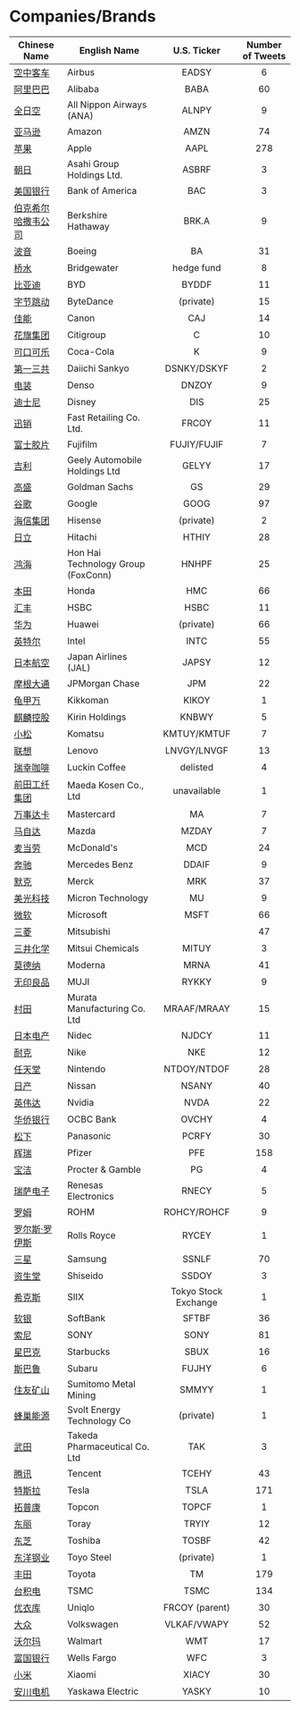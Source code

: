 # Companies/Brands  
        
| Chinese Name | English Name | U.S. Ticker | Number of Tweets |
| ----- | ----- | :---: | :---: |
| [空中客车](空中客车.md) | Airbus | EADSY | 6 |
| [阿里巴巴](阿里巴巴.md) | Alibaba | BABA | 60 |
| [全日空](全日空.md) | All Nippon Airways (ANA) | ALNPY | 9 |
| [亚马逊](亚马逊.md) | Amazon | AMZN | 74 |
| [苹果](苹果.md) | Apple | AAPL | 278 |
| [朝日](朝日.md) | Asahi Group Holdings Ltd. | ASBRF | 3 |
| [美国银行](美国银行.md) | Bank of America | BAC | 3 |
| [伯克希尔哈撒韦公司](伯克希尔哈撒韦公司.md) | Berkshire Hathaway | BRK.A | 9 |
| [波音](波音.md) | Boeing | BA | 31 |
| [桥水](桥水.md) | Bridgewater | hedge fund | 8 |
| [比亚迪](比亚迪.md) | BYD | BYDDF | 11 |
| [字节跳动](字节跳动.md) | ByteDance | (private) | 15 |
| [佳能](佳能.md) | Canon | CAJ | 14 |
| [花旗集团](花旗集团.md) | Citigroup | C | 10 |
| [可口可乐](可口可乐.md) | Coca-Cola | K | 9 |
| [第一三共](第一三共.md) | Daiichi Sankyo | DSNKY/DSKYF | 2 |
| [电装](电装.md) | Denso | DNZOY | 9 |
| [迪士尼](迪士尼.md) | Disney | DIS | 25 |
| [迅销](迅销.md) | Fast Retailing Co. Ltd. | FRCOY | 11 |
| [富士胶片](富士胶片.md) | Fujifilm | FUJIY/FUJIF | 7 |
| [吉利](吉利.md) | Geely Automobile Holdings Ltd | GELYY | 17 |
| [高盛](高盛.md) | Goldman Sachs | GS | 29 |
| [谷歌](谷歌.md) | Google | GOOG | 97 |
| [海信集团](海信集团.md) | Hisense | (private) | 2 |
| [日立](日立.md) | Hitachi | HTHIY | 28 |
| [鸿海](鸿海.md) | Hon Hai Technology Group (FoxConn) | HNHPF | 25 |
| [本田](本田.md) | Honda | HMC | 66 |
| [汇丰](汇丰.md) | HSBC | HSBC | 11 |
| [华为](华为.md) | Huawei | (private) | 66 |
| [英特尔](英特尔.md) | Intel | INTC | 55 |
| [日本航空](日本航空.md) | Japan Airlines (JAL) | JAPSY | 12 |
| [摩根大通](摩根大通.md) | JPMorgan Chase | JPM | 22 |
| [龟甲万](龟甲万.md) | Kikkoman | KIKOY | 1 |
| [麒麟控股](麒麟控股.md) | Kirin Holdings | KNBWY | 5 |
| [小松](小松.md) | Komatsu | KMTUY/KMTUF | 7 |
| [联想](联想.md) | Lenovo | LNVGY/LNVGF | 13 |
| [瑞幸咖啡](瑞幸咖啡.md) | Luckin Coffee | delisted | 4 |
| [前田工纤集团](前田工纤集团.md) | Maeda Kosen Co., Ltd | unavailable | 1 |
| [万事达卡](万事达卡.md) | Mastercard | MA | 7 |
| [马自达](马自达.md) | Mazda | MZDAY | 7 |
| [麦当劳](麦当劳.md) | McDonald's | MCD | 24 |
| [奔驰](奔驰.md) | Mercedes Benz | DDAIF | 9 |
| [默克](默克.md) | Merck | MRK | 37 |
| [美光科技](美光科技.md) | Micron Technology | MU | 9 |
| [微软](微软.md) | Microsoft | MSFT | 66 |
| [三菱](三菱.md) | Mitsubishi |  | 47 |
| [三井化学](三井化学.md) | Mitsui Chemicals | MITUY | 3 |
| [莫德纳](莫德纳.md) | Moderna | MRNA | 41 |
| [无印良品](无印良品.md) | MUJI | RYKKY | 9 |
| [村田](村田.md) | Murata Manufacturing Co. Ltd | MRAAF/MRAAY | 15 |
| [日本电产](日本电产.md) | Nidec | NJDCY | 11 |
| [耐克](耐克.md) | Nike | NKE | 12 |
| [任天堂](任天堂.md) | Nintendo | NTDOY/NTDOF | 28 |
| [日产](日产.md) | Nissan | NSANY | 40 |
| [英伟达](英伟达.md) | Nvidia | NVDA | 22 |
| [华侨银行](华侨银行.md) | OCBC Bank | OVCHY | 4 |
| [松下](松下.md) | Panasonic | PCRFY | 30 |
| [辉瑞](辉瑞.md) | Pfizer | PFE | 158 |
| [宝洁](宝洁.md) | Procter & Gamble | PG | 4 |
| [瑞萨电子](瑞萨电子.md) | Renesas Electronics | RNECY | 5 |
| [罗姆](罗姆.md) | ROHM | ROHCY/ROHCF | 9 |
| [罗尔斯·罗伊斯](罗尔斯·罗伊斯.md) | Rolls Royce | RYCEY | 1 |
| [三星](三星.md) | Samsung | SSNLF | 70 |
| [资生堂](资生堂.md) | Shiseido | SSDOY | 3 |
| [希克斯](希克斯.md) | SIIX | Tokyo Stock Exchange | 1 |
| [软银](软银.md) | SoftBank | SFTBF | 36 |
| [索尼](索尼.md) | SONY | SONY | 81 |
| [星巴克](星巴克.md) | Starbucks | SBUX | 16 |
| [斯巴鲁](斯巴鲁.md) | Subaru | FUJHY | 6 |
| [住友矿山](住友矿山.md) | Sumitomo Metal Mining | SMMYY | 1 |
| [蜂巢能源](蜂巢能源.md) | Svolt Energy Technology Co | (private) | 1 |
| [武田](武田.md) | Takeda Pharmaceutical Co. Ltd | TAK | 3 |
| [腾讯](腾讯.md) | Tencent | TCEHY | 43 |
| [特斯拉](特斯拉.md) | Tesla | TSLA | 171 |
| [拓普康](拓普康.md) | Topcon | TOPCF | 1 |
| [东丽](东丽.md) | Toray | TRYIY | 12 |
| [东芝](东芝.md) | Toshiba | TOSBF | 42 |
| [东洋钢业](东洋钢业.md) | Toyo Steel | (private) | 1 |
| [丰田](丰田.md) | Toyota | TM | 179 |
| [台积电](台积电.md) | TSMC | TSMC | 134 |
| [优衣库](优衣库.md) | Uniqlo | FRCOY (parent) | 30 |
| [大众](大众.md) | Volkswagen | VLKAF/VWAPY | 52 |
| [沃尔玛](沃尔玛.md) | Walmart | WMT | 17 |
| [富国银行](富国银行.md) | Wells Fargo | WFC | 3 |
| [小米](小米.md) | Xiaomi | XIACY | 30 |
| [安川电机](安川电机.md) | Yaskawa Electric | YASKY | 10 |
